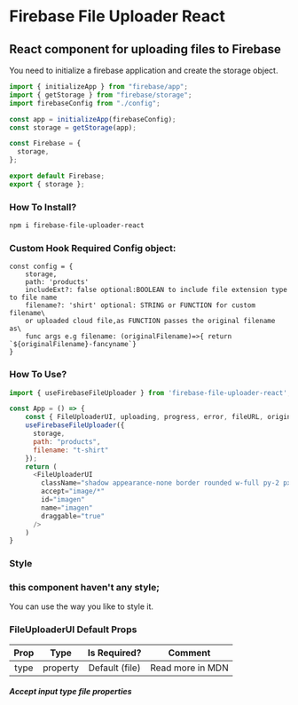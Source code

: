 # Firebase File Uploader React

## React component for uploading files to Firebase

You need to initialize a firebase application and create the storage object.

```js
import { initializeApp } from "firebase/app";
import { getStorage } from "firebase/storage";
import firebaseConfig from "./config";

const app = initializeApp(firebaseConfig);
const storage = getStorage(app);

const Firebase = {
  storage,
};

export default Firebase;
export { storage };
```

### How To Install?

```bash
npm i firebase-file-uploader-react
```

### Custom Hook Required Config object:

```
const config = {
    storage,
    path: 'products'
    includeExt?: false optional:BOOLEAN to include file extension type to file name
    filename?: 'shirt' optional: STRING or FUNCTION for custom filename\
    or uploaded cloud file,as FUNCTION passes the original filename as\
    func args e.g filename: (originalFilename)=>{ return `${originalFilename}-fancyname`}
}
```

### How To Use?

```js
import { useFirebaseFileUploader } from 'firebase-file-uploader-react';

const App = () => {
    const { FileUploaderUI, uploading, progress, error, fileURL, originalFilename, inputElement, fileType } =
    useFirebaseFileUploader({
      storage,
      path: "products",
      filename: "t-shirt"
    });
    return (
      <FileUploaderUI
        className="shadow appearance-none border rounded w-full py-2 px-3 text-gray-700 leading-tight focus:outline-none focus:shadow-outline"
        accept="image/*"
        id="imagen"
        name="imagen"
        draggable="true"
      />
    )
}
```

### Style

### this component haven't any style;

You can use the way you like to style it.

### FileUploaderUI Default Props

| Prop |   Type   |  Is Required?  | Comment          |
| :--: | :------: | :------------: | ---------------- |
| type | property | Default (file) | Read more in MDN |

##### Accept input type file properties
